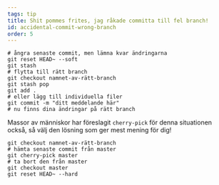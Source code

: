 ```yaml
---
tags: tip
title: Shit pommes frites, jag råkade committa till fel branch!
id: accidental-commit-wrong-branch
order: 5
---
```


```git
# ångra senaste commit, men lämna kvar ändringarna
git reset HEAD~ --soft
git stash
# flytta till rätt branch
git checkout namnet-av-rätt-branch
git stash pop
git add . 
# eller lägg till individuella filer
git commit -m "ditt meddelande här"
# nu finns dina ändringar på rätt branch
```

Massor av människor har föreslagit `cherry-pick` för denna situationen också, så välj den lösning som ger mest mening för dig!

```git
git checkout namnet-av-rätt-branch
# hämta senaste commit från master
git cherry-pick master
# ta bort den från master
git checkout master
git reset HEAD~ --hard
```
